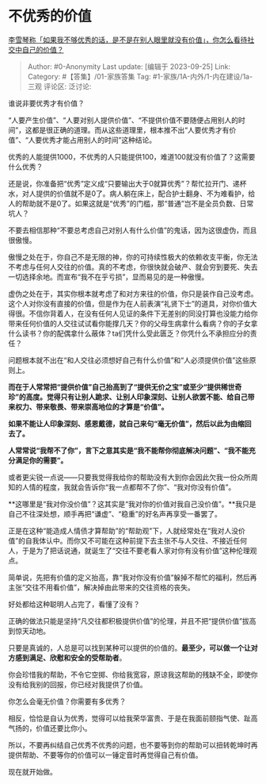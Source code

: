 # 不优秀的价值
[李雪琴称「如果我不够优秀的话，是不是在别人眼里就没有价值」，你怎么看待社交中自己的价值？](https://www.zhihu.com/question/613870202/answer/3149177618)

> Author: #0-Anonymity
> Last update:  [编辑于 2023-09-25]
> Link:
> Category: #【答集】/01-家族答集 
> Tag: #1-家族/1A-内外/1-内在建设/1a-三观
> 评论区:
> 泛讨论:

谁说非要优秀才有价值？

“人要产生价值”、“人要对别人提供价值”、“不提供价值不要随便占用别人的时间”，这都是很正确的道理。而从这些道理里，根本推不出“人要优秀才有价值”、“人要优秀才能占用别人的时间”这种结论。

优秀的人能提供1000，不优秀的人只能提供100，难道100就没有价值了？这需要什么优秀？

还是说，你准备把“优秀”定义成“只要输出大于0就算优秀”？帮忙拉开门、递杯水，对人提供的价值就不是0了。病人躺在床上，配合护士翻身、不为难看护，给人的帮助就不是0了。如果这就是“优秀”的门槛，那“普通”岂不是全员负数、日常坑人？

不要去相信那种“不要总考虑自己对别人有什么价值”的鬼话，因为这很虚伪，而且很傲慢。

傲慢之处在于，你自己不是无限的神，你的可持续性极大的依赖收支平衡，你无法不考虑与任何人交往的价值。真的不考虑，你很快就会破产、就会穷到要死、失去一切选择余地。而宣布“我不在乎亏损”，显而易见的是一种傲慢。

虚伪之处在于，其实你根本就考虑了和对方来往的价值，你只是装作自己没考虑。这个人对你没有直接的价值，但是作为在人前表演“礼贤下士”的道具，对你价值大得很。不信你背着人，在没有任何人见证的条件下无差别的同没打算也没能力给你带来任何价值的人交往试试看你能撑几天？你的父母生病拿什么看病？你的子女拿什么读书？你的配偶拿什么蔽体？ta们凭什么受此匮乏？你凭什么不承担应分的责任？

问题根本就不出在“和人交往必须想好自己有什么价值”和“人必须提供价值”这些原则上。

**而在于人常常把“提供价值”自己抬高到了“提供无价之宝”或至少“提供稀世奇珍”的高度。觉得只有让别人跪求、让别人印象深刻、让别人欲罢不能、给自己带来权力、带来敬畏、带来崇高地位的才算是“价值”。**

**如果不能让人印象深刻、感恩戴德，就自己来句“毫无价值”，然后以此为由缩回去了。**

**人常常说“我帮不了你”，言下之意其实是“我不能帮你彻底解决问题”、“我不能充分满足你的需要”。**

或者更尖锐一点说——只要我觉得我给你的帮助没有大到你会因此欠我一份众所周知的人情的程度，我就会告诉你“我一点都帮不了你”、“我对你没有价值”。

**这哪里是“我对你没价值”？这其实是“我对你的价值对我自己没价值”。**我只是自己不往深处想，顺手再把“谦虚”、“稳重”的好名声再享受一番罢了。

正是在这种“能造成人情债才算帮助”的“帮助观”下，人就经常处在“我对人没价值”的自我体认中。而你又不可能在这种前提下去主张不与人交往、不接近任何人，于是为了把话说通，就诞生了“交往不要老看人家对你有没有价值”这种伦理观点。

简单说，先把有价值的定义抬高，靠“我对你没有价值”躲掉不帮忙的福利，然后再主张“交往不用看价值”，解决掉由此带来的交往资格的丧失。

好处都给这种聪明人占完了，看懂了没有？

正确的做法只能是坚持“凡交往都积极提供价值”的伦理，并且不把“提供价值”拔高到惊天动地。

只要是真诚的，人总是可以找到某种可以提供的价值的。**最至少，可以做一个让对方感到满足、欣慰和安全的受帮助者**。

你会珍惜我的帮助，不令它空掷、你给我宽容，原谅我这帮助的残缺不全，即使你没有给我别的回报，你已经对我提供了价值。

你怎么会毫无价值？你需要有多优秀？

相反，恰恰是自认为优秀，觉得可以给我荣华富贵、于是在我面前颐指气使、趾高气扬的，价值还要比你小。

所以，不要再纠结自己优秀不优秀的问题，也不要等到你的帮助可以扭转乾坤时再提供帮助、不要等你的价值可以一锤定音时再觉得自己有价值。

现在就开始做。